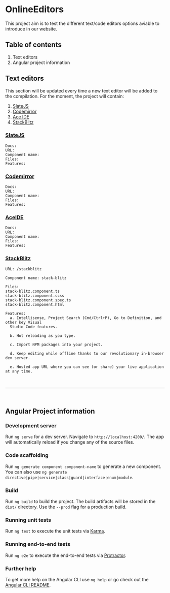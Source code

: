 # OnlineEditors

This project aim is to test the different text/code editors options aviable to introduce in our website.

## Table of contents

1. Text editors
2. Angular project information

## Text editors

This section will be updated every time a new text editor will be added to the compilation. For the moment, the project will contain:

1. [SlateJS](#slatejs)
2. [Codemirror](#codemirror)
3. [Ace IDE](#aceide)
4. [StackBlitz](#stackblitz)

### [SlateJS](https://docs.slatejs.org/)

    Docs:
    URL:
    Component name:
    Files:
    Features:

### [Codemirror](https://codemirror.net/doc/manual.html)

    Docs:
    URL:
    Component name:
    Files:
    Features:

### [AceIDE](https://ace.c9.io/#nav=howto)

    Docs:
    URL:
    Component name:
    Files:
    Features:

### [StackBlitz](https://stackblitz.com/docs)

    URL: /stackblitz

    Component name: stack-blitz

    Files: 
    stack-blitz.component.ts
    stack-blitz.component.scss
    stack-blitz.component.spec.ts
    stack-blitz.component.html

    Features: 
      a. Intellisense, Project Search (Cmd/Ctrl+P), Go to Definition, and other key Visual 
      Studio Code features.

      b. Hot reloading as you type.

      c. Import NPM packages into your project.

      d. Keep editing while offline thanks to our revolutionary in-browser dev server.

      e. Hosted app URL where you can see (or share) your live application at any time.

<br/>

---

<br/>

## Angular Project information

### Development server

Run `ng serve` for a dev server. Navigate to `http://localhost:4200/`. The app will automatically reload if you change any of the source files.

### Code scaffolding

Run `ng generate component component-name` to generate a new component. You can also use `ng generate directive|pipe|service|class|guard|interface|enum|module`.

### Build

Run `ng build` to build the project. The build artifacts will be stored in the `dist/` directory. Use the `--prod` flag for a production build.

### Running unit tests

Run `ng test` to execute the unit tests via [Karma](https://karma-runner.github.io).

### Running end-to-end tests

Run `ng e2e` to execute the end-to-end tests via [Protractor](http://www.protractortest.org/).

### Further help

To get more help on the Angular CLI use `ng help` or go check out the [Angular CLI README](https://github.com/angular/angular-cli/blob/master/README.md).
